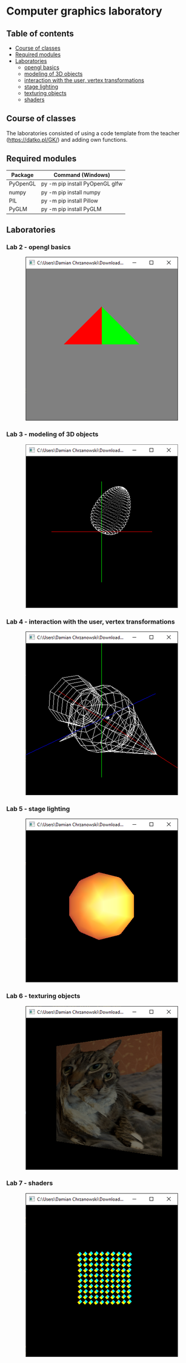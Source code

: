 # Computer graphics laboratory

## Table of contents
	
- [Course of classes](#info)
- [Required modules](#modules)
- [Laboratories](#labs)
	* [opengl basics](#lab2)
	* [modeling of 3D objects](#lab3)
	* [interaction with the user, vertex transformations](#lab4)
	* [stage lighting](#lab5)
	* [texturing objects](#lab6)
	* [shaders](#lab7)
	
<a name="info"></a>
## Course of classes

The laboratories consisted of using a code template from the teacher (https://datko.pl/GK/) and adding own functions.
	
<a name="modules"></a>
## Required modules

| Package | Command (Windows) |
| ------ | ------ |
| PyOpenGL | py -m pip install PyOpenGL glfw |
| numpy | py -m pip install numpy |
| PIL | py -m pip install Pillow |
| PyGLM | py -m pip install PyGLM | 

<a name="labs"></a>
## Laboratories

<a name="lab2"></a>
### Lab 2 - opengl basics

<p align="center">
	<img src="https://github.com/DamianChrzanowski/Computer-graphics/raw/main/screenshots/lab2.png"/>
</p>

<a name="lab3"></a>
### Lab 3 - modeling of 3D objects

<p align="center">
	<img src="https://github.com/DamianChrzanowski/Computer-graphics/raw/main/screenshots/lab3.png"/>
</p>

<a name="lab4"></a>
### Lab 4 - interaction with the user, vertex transformations

<p align="center">
	<img src="https://github.com/DamianChrzanowski/Computer-graphics/raw/main/screenshots/lab4.png"/>
</p>

<a name="lab5"></a>
### Lab 5 - stage lighting

<p align="center">
	<img src="https://github.com/DamianChrzanowski/Computer-graphics/raw/main/screenshots/lab5.png"/>
</p>

<a name="lab6"></a>
### Lab 6 - texturing objects

<p align="center">
	<img src="https://github.com/DamianChrzanowski/Computer-graphics/raw/main/screenshots/lab6.png"/>
</p>

<a name="lab7"></a>
### Lab 7 - shaders

<p align="center">
	<img src="https://github.com/DamianChrzanowski/Computer-graphics/raw/main/screenshots/lab7.png"/>
</p>
